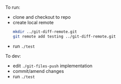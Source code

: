 To run:

- clone and checkout to repo
- create local remote
  ```bash
  mkdir ../git-diff-remote.git
  git remote add testing ../git-diff-remote.git
  ```
- run `./test`

To dev:

- edit `./git-files-push` implementation
- commit/amend changes
- run `./test`
